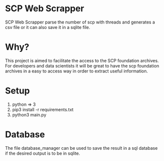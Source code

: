 # SCP Web Scrapper
SCP Web Scrapper parse the number of scp with threads and generates a csv file or it can also save it in a sqlite file.

# Why?
This project is aimed to facilitate the access to the SCP foundation archives. For developers and data scientists it will be great to have the scp foundation archives in a easy to access way in order to extract useful information.

# Setup
1. python => 3
2. pip3 install -r requirements.txt
3. python3 main.py

# Database
The file database_manager can be used to save the result in a sql database if the desired output is to be in sqlite.